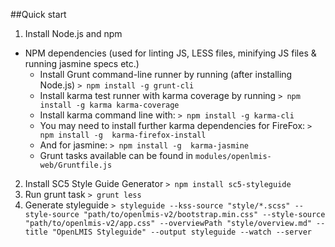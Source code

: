 ##Quick start

1. Install Node.js and npm

- NPM dependencies (used for linting JS, LESS files, minifying JS files & running jasmine specs etc.)
  * Install Grunt command-line runner by running (after installing Node.js)
    `> npm install -g grunt-cli`
  * Install karma test runner with karma coverage by running
    `> npm install -g karma karma-coverage`
  * Install karma command line with:
    `> npm install -g karma-cli`
  * You may need to install further karma dependencies for FireFox:
    `> npm install -g  karma-firefox-install`
  * And for jasmine:
    `> npm install -g  karma-jasmine`
  * Grunt tasks available can be found in `modules/openlmis-web/Gruntfile.js`

2. Install SC5 Style Guide Generator
   `> npm install sc5-styleguide`
3. Run grunt task
   `> grunt less`
4. Generate styleguide
   `> styleguide --kss-source "style/*.scss" --style-source "path/to/openlmis-v2/bootstrap.min.css" --style-source "path/to/openlmis-v2/app.css" --overviewPath "style/overview.md" --title "OpenLMIS Styleguide" --output styleguide --watch --server`
